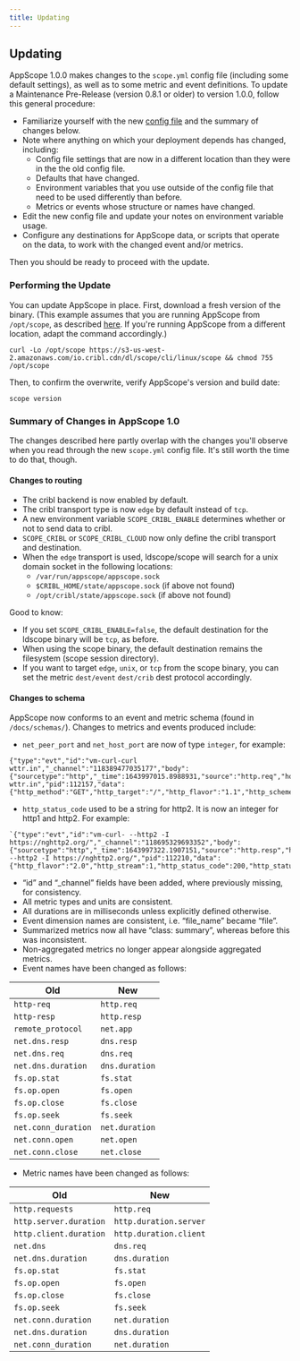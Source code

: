 ```yaml
---
title: Updating
---
```


## Updating

AppScope 1.0.0 makes changes to the `scope.yml` config file (including some default settings), as well as to some metric and event definitions. To update a Maintenance Pre-Release (version 0.8.1 or older) to version 1.0.0, follow this general procedure:

* Familiarize yourself with the new [config file](/docs/config-file) and the summary of changes below.
* Note where anything on which your deployment depends has changed, including:
  * Config file settings that are now in a different location than they were in the the old config file.
  * Defaults that have changed.
  * Environment variables that you use outside of the config file that need to be used differently than before.
  * Metrics or events whose structure or names have changed.
* Edit the new config file and update your notes on environment variable usage.
* Configure any destinations for AppScope data, or scripts that operate on the data, to work with the changed event and/or metrics.

 Then you should be ready to proceed with the update.

### Performing the Update

You can update AppScope in place. First, download a fresh version of the binary. (This example assumes that you are running AppScope from `/opt/scope`, as described [here](/docs/downloading#where-from). If you're running AppScope from a different location, adapt the command accordingly.) 

```
curl -Lo /opt/scope https://s3-us-west-2.amazonaws.com/io.cribl.cdn/dl/scope/cli/linux/scope && chmod 755 /opt/scope
```

Then, to confirm the overwrite, verify AppScope's version and build date:

```
scope version
```

### Summary of Changes in AppScope 1.0

The changes described here partly overlap with the changes you'll observe when you read through the new `scope.yml` config file. It's still worth the time to do that, though.

#### Changes to routing

- The cribl backend is now enabled by default.
- The cribl transport type is now `edge` by default instead of `tcp`.
- A new environment variable `SCOPE_CRIBL_ENABLE` determines whether or not to send data to cribl.
- `SCOPE_CRIBL` or `SCOPE_CRIBL_CLOUD` now only define the cribl transport and destination.
- When the `edge` transport is used, ldscope/scope will search for a unix domain socket in the following locations:
  - `/var/run/appscope/appscope.sock`
  - `$CRIBL_HOME/state/appscope.sock` (if above not found)
  - `/opt/cribl/state/appscope.sock` (if above not found)
 
Good to know:
- If you set `SCOPE_CRIBL_ENABLE=false`, the default destination for the ldscope binary will be `tcp`, as before.
- When using the scope binary, the default destination remains the filesystem (scope session directory).
- If you want to target `edge`, `unix`, or `tcp` from the scope binary, you can set the metric `dest/event` `dest/crib` dest protocol accordingly.

#### Changes to schema 

AppScope now conforms to an event and metric schema (found in `/docs/schemas/`). Changes to metrics and events produced include:

- `net_peer_port` and `net_host_port` are now of type `integer`, for example:

```
{"type":"evt","id":"vm-curl-curl wttr.in","_channel":"118389477035177","body":{"sourcetype":"http","_time":1643997015.8988931,"source":"http.req","host":"vm","proc":"curl","cmd":"curl wttr.in","pid":112157,"data":{"http_method":"GET","http_target":"/","http_flavor":"1.1","http_scheme":"http","http_host":"wttr.in","http_user_agent":"curl/7.74.0","net_transport":"IP.TCP","net_peer_ip":"5.9.243.187","net_peer_port":80,"net_host_ip":"10.0.2.15","net_host_port":44214}}}
```

- `http_status_code` used to be a string for http2. It is now an integer for http1 and http2. For example:

```
`{"type":"evt","id":"vm-curl- --http2 -I https://nghttp2.org/","_channel":"118695329693352","body":{"sourcetype":"http","_time":1643997322.1907151,"source":"http.resp","host":"vm","proc":"curl","cmd":"curl --http2 -I https://nghttp2.org/","pid":112210,"data":{"http_flavor":"2.0","http_stream":1,"http_status_code":200,"http_status_text":"OK","http_response_content_length":6616,"net_transport":"IP.TCP","net_peer_ip":"139.162.123.134","net_host_ip":"10.0.2.15","net_peer_port":443,"net_host_port":35352,"http_client_duration":186,"http_host":"nghttp2.org","http_method":"HEAD","http_target":"/","http_user_agent":"curl/7.74.0”}}}`
```

- “id” and “_channel” fields have been added, where previously missing, for consistency.
- All metric types and units are consistent.
- All durations are in milliseconds unless explicitly defined otherwise.
- Event dimension names are consistent, i.e. “file_name” became “file”.
- Summarized metrics now all have “class: summary”, whereas before this was inconsistent.
- Non-aggregated metrics no longer appear alongside aggregated metrics.
- Event names have been changed as follows:

Old | New
-- | --
`http-req` | `http.req`
`http-resp` | `http.resp`
`remote_protocol` | `net.app`
`net.dns.resp` | `dns.resp`
`net.dns.req` | `dns.req`
`net.dns.duration` | `dns.duration`
`fs.op.stat` | `fs.stat`
`fs.op.open` | `fs.open`
`fs.op.close` | `fs.close`
`fs.op.seek` | `fs.seek`
`net.conn_duration` | `net.duration`
`net.conn.open` | `net.open`
`net.conn.close` | `net.close`

- Metric names have been changed as follows:

Old | New
-- | --
`http.requests` | `http.req`
`http.server.duration` | `http.duration.server`
`http.client.duration` | `http.duration.client`
`net.dns` | `dns.req`
`net.dns.duration` | `dns.duration`
`fs.op.stat` | `fs.stat`
`fs.op.open` | `fs.open`
`fs.op.close` | `fs.close`
`fs.op.seek` | `fs.seek`
`net.conn.duration` | `net.duration`
`net.dns.duration` | `dns.duration`
`net.conn_duration` | `net.duration`
